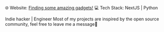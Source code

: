 
🌐 Website: [Finding some amazing gadgets!](https://funkfinds.com)
💻 Tech Stack: NextJS | Python

Indie hacker | Engineer Most of my projects are inspired by the open source community, feel free to leave me a message👏
